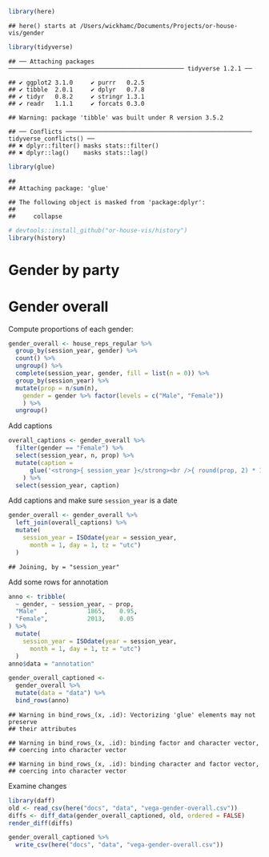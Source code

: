 
``` r
library(here)
```

    ## here() starts at /Users/wickhamc/Documents/Projects/or-house-vis/gender

``` r
library(tidyverse)
```

    ## ── Attaching packages ───────────────────────────────────────────────── tidyverse 1.2.1 ──

    ## ✔ ggplot2 3.1.0     ✔ purrr   0.2.5
    ## ✔ tibble  2.0.1     ✔ dplyr   0.7.8
    ## ✔ tidyr   0.8.2     ✔ stringr 1.3.1
    ## ✔ readr   1.1.1     ✔ forcats 0.3.0

    ## Warning: package 'tibble' was built under R version 3.5.2

    ## ── Conflicts ──────────────────────────────────────────────────── tidyverse_conflicts() ──
    ## ✖ dplyr::filter() masks stats::filter()
    ## ✖ dplyr::lag()    masks stats::lag()

``` r
library(glue)
```

    ## 
    ## Attaching package: 'glue'

    ## The following object is masked from 'package:dplyr':
    ## 
    ##     collapse

``` r
# devtools::install_github("or-house-vis/history")
library(history) 
```

Gender by party
===============

Gender overall
==============

Compute proportions of each gender:

``` r
gender_overall <- house_reps_regular %>% 
  group_by(session_year, gender) %>% 
  count() %>%
  ungroup() %>% 
  complete(session_year, gender, fill = list(n = 0)) %>% 
  group_by(session_year) %>% 
  mutate(prop = n/sum(n),
    gender = gender %>% factor(levels = c("Male", "Female"))
    ) %>% 
  ungroup() 
```

Add captions

``` r
overall_captions <- gender_overall %>% 
  filter(gender == "Female") %>% 
  select(session_year, n, prop) %>% 
  mutate(caption = 
      glue('<strong>{ session_year }</strong><br />{ round(prop, 2) * 100 }% ({ n } seats) held by females')
    ) %>% 
  select(session_year, caption)
```

Add captions and make sure `session_year` is a date

``` r
gender_overall <- gender_overall %>%  
  left_join(overall_captions) %>% 
  mutate(
    session_year = ISOdate(year = session_year, 
      month = 1, day = 1, tz = "utc")
  )
```

    ## Joining, by = "session_year"

Add some rows for annotation

``` r
anno <- tribble(
  ~ gender, ~ session_year, ~ prop,
  "Male"  ,           1865,    0.95,
  "Female",           2013,    0.05
) %>% 
  mutate(
    session_year = ISOdate(year = session_year, 
      month = 1, day = 1, tz = "utc")
  )
anno$data = "annotation"
```

``` r
gender_overall_captioned <- 
  gender_overall %>% 
  mutate(data = "data") %>% 
  bind_rows(anno)
```

    ## Warning in bind_rows_(x, .id): Vectorizing 'glue' elements may not preserve
    ## their attributes

    ## Warning in bind_rows_(x, .id): binding factor and character vector,
    ## coercing into character vector

    ## Warning in bind_rows_(x, .id): binding character and factor vector,
    ## coercing into character vector

Examine changes

``` r
library(daff)
old <- read_csv(here("docs", "data", "vega-gender-overall.csv"))
diffs <- diff_data(gender_overall_captioned, old, ordered = FALSE)
render_diff(diffs)
```

``` r
gender_overall_captioned %>% 
  write_csv(here("docs", "data", "vega-gender-overall.csv"))
```
